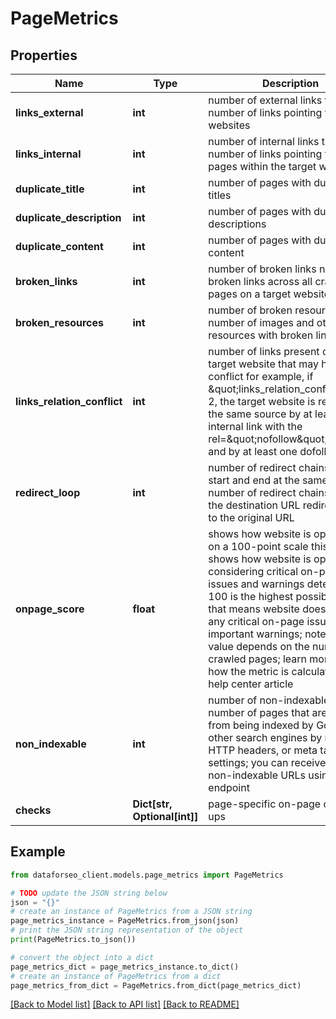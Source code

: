 # PageMetrics


## Properties

Name | Type | Description | Notes
------------ | ------------- | ------------- | -------------
**links_external** | **int** | number of external links the number of links pointing to other websites | [optional] 
**links_internal** | **int** | number of internal links the number of links pointing to other pages within the target website | [optional] 
**duplicate_title** | **int** | number of pages with duplicate titles | [optional] 
**duplicate_description** | **int** | number of pages with duplicate descriptions | [optional] 
**duplicate_content** | **int** | number of pages with duplicate content | [optional] 
**broken_links** | **int** | number of broken links number of broken links across all crawled pages on a target website | [optional] 
**broken_resources** | **int** | number of broken resources the number of images and other resources with broken links | [optional] 
**links_relation_conflict** | **int** | number of links present on the target website that may have a conflict for example, if \&quot;links_relation_conflict\&quot;: 2, the target website is referring to the same source by at least one internal link with the rel&#x3D;\&quot;nofollow\&quot; attribute and by at least one dofollow link | [optional] 
**redirect_loop** | **int** | number of redirect chains that start and end at the same URL number of redirect chains where the destination URL redirects back to the original URL | [optional] 
**onpage_score** | **float** | shows how website is optimized on a 100-point scale this field shows how website is optimized considering critical on-page issues and warnings detected; 100 is the highest possible score that means website does not have any critical on-page issues and important warnings; note that this value depends on the number of crawled pages; learn more about how the metric is calculated in this help center article | [optional] 
**non_indexable** | **int** | number of non-indexable pages number of pages that are blocked from being indexed by Google and other search engines by robots.txt, HTTP headers, or meta tags settings; you can receive a list of non-indexable URLs using this endpoint | [optional] 
**checks** | **Dict[str, Optional[int]]** | page-specific on-page check-ups | [optional] 

## Example

```python
from dataforseo_client.models.page_metrics import PageMetrics

# TODO update the JSON string below
json = "{}"
# create an instance of PageMetrics from a JSON string
page_metrics_instance = PageMetrics.from_json(json)
# print the JSON string representation of the object
print(PageMetrics.to_json())

# convert the object into a dict
page_metrics_dict = page_metrics_instance.to_dict()
# create an instance of PageMetrics from a dict
page_metrics_from_dict = PageMetrics.from_dict(page_metrics_dict)
```
[[Back to Model list]](../README.md#documentation-for-models) [[Back to API list]](../README.md#documentation-for-api-endpoints) [[Back to README]](../README.md)


